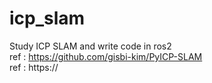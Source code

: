 # icp_slam
Study ICP SLAM and write code in ros2  
ref : https://github.com/gisbi-kim/PyICP-SLAM  
ref : https://

